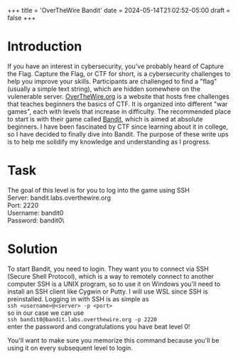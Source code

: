 +++
title = 'OverTheWire Bandit'
date = 2024-05-14T21:02:52-05:00
draft = false
+++

# Introduction

If you have an interest in cybersecurity, you've probably heard of Capture the Flag.  Capture the Flag, or CTF for short, is a cybersecurity challenges to help you improve your skills.  Participants are challenged to find a "flag" (usually a simple text string), which are hidden somewhere on the vulenerable server.  [OverTheWire.org](https://overthewire.org/wargames/) is a website that hosts free challenges that teaches beginners the basics of CTF.  It is organized into different "war games", each with levels that increase in difficulty.  The recommended place to start is with their game called [Bandit](https://overthewire.org/wargames/bandit/), which is aimed at absolute beginners. I have been fascinated by CTF since learning about it in college, so I have decided to finally dive into Bandit. The purpose of these write ups is to help me solidify my knowledge and understanding as I progress.

# Task
The goal of this level is for you to log into the game using SSH\
Server: bandit.labs.overthewire.org\
Port: 2220\
Username: bandit0\
Password: bandit0\

# Solution
To start Bandit, you need to login.  They want you to connect via SSH (Secure Shell Protocol), which is a way to remotely connect to another computer SSH is a UNIX program, so to use it on Windows you'll need to install an SSH client like Cygwin or Putty.  I will use WSL since SSH is preinstalled.  Logging in with SSH is as simple as\
`ssh <username>@<server> -p <port>`\
so in our case we can use\
`ssh bandit0@bandit.labs.overthewire.org -p 2220`\
enter the password and congratulations you have beat level 0!

You'll want to make sure you memorize this command because you'll be using it on every subsequent level to login.